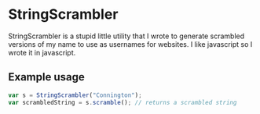 # StringScrambler

StringScrambler is a stupid little utility that I wrote to generate
scrambled versions of my name to use as usernames for websites. I like
javascript so I wrote it in javascript.

## Example usage

```javascript
var s = StringScrambler("Connington");
var scrambledString = s.scramble(); // returns a scrambled string
```
